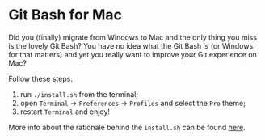 # Git Bash for Mac

Did you (finally) migrate from Windows to Mac and the only thing you miss is the lovely Git Bash?
You have no idea what the Git Bash is (or Windows for that matters) and yet you really want to improve your Git experience on Mac?

Follow these steps:
1. run `./install.sh` from the terminal;
2. open `Terminal` -> `Preferences` -> `Profiles` and select the `Pro` theme;
3. restart `Terminal` and enjoy!

More info about the rationale behind the `install.sh` can be found [here](https://git-scm.com/book/en/v2/Appendix-A%3A-Git-in-Other-Environments-Git-in-Bash).